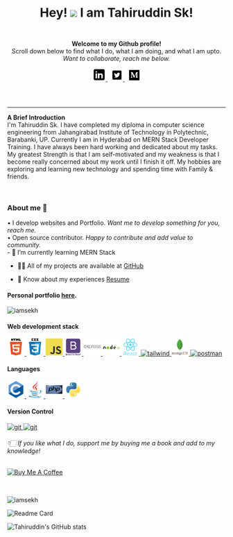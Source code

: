 <h1 align="center">Hey! <img src="https://media.giphy.com/media/hvRJCLFzcasrR4ia7z/giphy.gif" width="40px"> I am Tahiruddin Sk!</h1>
<br>
  <p align="center" style="margin-top:10px">
<b>
Welcome to my Github profile!</b> <br>
Scroll down below to find what I do, what I am doing, and what I am upto.<br>   
<i>Want to collaborate, reach me below.</i>
</p>
<div align="center">
  <a href="https://www.linkedin.com/in/tahiruddinsk/">
    <img width="30px" src="/assests/linkedin.svg"  />
  </a>
  &nbsp;
  <a href="https://twitter.com/i_amsekh">
    <img width="28px" src="/assests/twitter.svg" />
  </a>  
  &nbsp;
  <a href="	https://medium.com/@iamsekh">
    <img width="28px" src="/assests/medium.svg" />
  </a> 
</div>
<br>
<p align="center" style="margin-top:40px">
<b><hr>
A Brief Introduction </b> <br>
 I'm Tahiruddin Sk. I have completed my diploma in computer science engineering from Jahangirabad Institute of Technology in Polytechnic, Barabanki, UP.
Currently I am in Hyderabad on MERN Stack Developer Training. I have always been hard working and dedicated about my tasks.
My greatest Strength is that I am self-motivated and my weakness is that I become really concerned about my work until I finish it off. 
My hobbies are exploring and learning new technology and spending time with Family & friends.
</p><br>
<h3 align="left">About me 🤔</h3>
<div align="left">
  &bullet;&nbsp;I develop websites and Portfolio.<i> Want me to develop something for you, reach me.</i><br>
  &bullet;&nbsp;Open source contributor.<i> Happy to contribute and add value to community.</i><br>
</div>
- 🌱 I’m currently learning MERN Stack

- 👨‍💻 All of my projects are available at <a href="https://github.com/iamsekh">GitHub</a>

- 📄 Know about my experiences <a href="https://drive.google.com/file/d/1NdXt3B_BWZEe6cIhtios20KkSO6I9B4G/view?usp=sharing">Resume</a>

 <h4><b>Personal portfolio <a href="https://tahiruddinsk.xyz/">here</a>.</b></h4>

<p align="left"> <img src="https://komarev.com/ghpvc/?username=iamsekh&label=Profile%20views&color=0e75b6&style=flat" alt="iamsekh" /> </p>

<h4>Web development stack</h4> 
<a href="https://www.w3.org/html/" target="_blank" rel="noreferrer"> <img src="https://raw.githubusercontent.com/devicons/devicon/master/icons/html5/html5-original-wordmark.svg" alt="html5" width="40" height="40"/> </a> 
<a href="https://www.w3schools.com/css/" target="_blank" rel="noreferrer"> <img src="https://raw.githubusercontent.com/devicons/devicon/master/icons/css3/css3-original-wordmark.svg" alt="css3" width="40" height="40"/> </a> 
<a href="https://developer.mozilla.org/en-US/docs/Web/JavaScript" target="_blank" rel="noreferrer"> <img src="https://raw.githubusercontent.com/devicons/devicon/master/icons/javascript/javascript-original.svg" alt="javascript" width="40" height="40"/> </a>
<a href="https://getbootstrap.com" target="_blank" rel="noreferrer"> <img src="https://raw.githubusercontent.com/devicons/devicon/master/icons/bootstrap/bootstrap-plain-wordmark.svg" alt="bootstrap" width="40" height="40"/> </a> 
<a href="https://expressjs.com" target="_blank" rel="noreferrer"> <img src="https://raw.githubusercontent.com/devicons/devicon/master/icons/express/express-original-wordmark.svg" alt="express" width="40" height="40"/> </a> 
<a href="https://nodejs.org" target="_blank" rel="noreferrer"> <img src="https://raw.githubusercontent.com/devicons/devicon/master/icons/nodejs/nodejs-original-wordmark.svg" alt="nodejs" width="40" height="40"/> </a> 
<a href="https://reactjs.org/" target="_blank" rel="noreferrer"> <img src="https://raw.githubusercontent.com/devicons/devicon/master/icons/react/react-original-wordmark.svg" alt="react" width="40" height="40"/> </a> 
<a href="https://tailwindcss.com/" target="_blank" rel="noreferrer"> <img src="https://www.vectorlogo.zone/logos/tailwindcss/tailwindcss-icon.svg" alt="tailwind" width="40" height="40"/> </a>
<a href="https://www.mongodb.com/" target="_blank" rel="noreferrer"> <img src="https://raw.githubusercontent.com/devicons/devicon/master/icons/mongodb/mongodb-original-wordmark.svg" alt="mongodb" width="40" height="40"/> </a>
<a href="https://postman.com" target="_blank" rel="noreferrer"> <img src="https://www.vectorlogo.zone/logos/getpostman/getpostman-icon.svg" alt="postman" width="40" height="40"/> </a><br>
<h4>Languages</h4>  
   <a href="https://www.cprogramming.com/" target="_blank" rel="noreferrer"> <img src="https://raw.githubusercontent.com/devicons/devicon/master/icons/c/c-original.svg" alt="c" width="40" height="40"/> </a> <a href="https://www.java.com" target="_blank" rel="noreferrer"> <img src="https://raw.githubusercontent.com/devicons/devicon/master/icons/java/java-original.svg" alt="java" width="40" height="40"/> </a> <a href="https://www.php.net" target="_blank" rel="noreferrer"> <img src="https://raw.githubusercontent.com/devicons/devicon/master/icons/php/php-original.svg" alt="php" width="40" height="40"/> </a><a href="https://www.python.org" target="_blank" rel="noreferrer"> <img src="https://raw.githubusercontent.com/devicons/devicon/master/icons/python/python-original.svg" alt="python" width="40" height="40"/> </a><br>
   <h4>Version Control</h4>  
<a href="https://git-scm.com/" target="_blank" rel="noreferrer"> <img src="https://www.vectorlogo.zone/logos/git-scm/git-scm-icon.svg" alt="git" width="40" height="40"/> </a>
<a href="https://github.com/" target="_blank" rel="noreferrer"> <img src="https://www.vectorlogo.zone/logos/github/github-tile.svg" alt="git" width="40" height="40"/> </a>
<br>
<h6 align="left"><i> 👇🏻 If you like what I do, support me by buying me a book and add to my knowledge!</i></h6>
<p><a href="https://www.buymeacoffee.com/tahiruddinsk" target="_blank"><img src="https://cdn.buymeacoffee.com/buttons/v2/default-green.png" alt="Buy Me A Coffee" style="height: 60px !important;width: 217px !important;" ></a></p><br>

<p><img align="center" src="https://github-readme-stats.vercel.app/api/top-langs?username=iamsekh&show_icons=true&locale=en&layout=compact&theme=merko" alt="iamsekh" /></p>

![Readme Card](https://github-readme-stats.vercel.app/api/pin/?username=iamsekh&repo=iamsk&theme=merko)

![Tahiruddin's GitHub stats](https://github-readme-stats.vercel.app/api?username=iamsekh&show_icons=true&theme=merko)<br>







